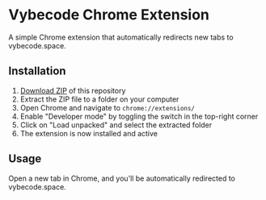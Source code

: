 # Vybecode Chrome Extension

A simple Chrome extension that automatically redirects new tabs to vybecode.space.

## Installation

1. [Download ZIP](https://github.com/wmastover/VybecodeChromeExtension/archive/refs/heads/main.zip) of this repository
2. Extract the ZIP file to a folder on your computer
3. Open Chrome and navigate to `chrome://extensions/`
4. Enable "Developer mode" by toggling the switch in the top-right corner
5. Click on "Load unpacked" and select the extracted folder
6. The extension is now installed and active

## Usage

Open a new tab in Chrome, and you'll be automatically redirected to vybecode.space. 